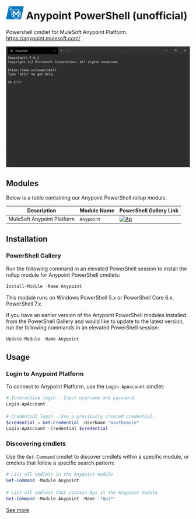 # ![ApIcon] Anypoint PowerShell (unofficial)
Powershell cmdlet for MuleSoft Anypoint Platform.  
https://anypoint.mulesoft.com/

![ExampleGif]

## Modules
Below is a table containing our Anypoint PowerShell rollup module.

Description                 | Module Name  | PowerShell Gallery Link
--------------------------- | ------------ | -----------------------
MuleSoft Anypoint Platform  | `Anypoint`   | [![Ap]][ApGallery]


## Installation

### PowerShell Gallery
Run the following command in an elevated PowerShell session to install the rollup module for Anypoint PowerShell cmdlets:

```powershell
Install-Module -Name Anypoint
```

This module runs on Windows PowerShell 5.x or PowerShell Core 6.x, PowerShell 7.x.

If you have an earlier version of the Anypoint PowerShell modules installed from the PowerShell Gallery and would like to update to the latest version, run the following commands in an elevated PowerShell session:

```powershell
Update-Module -Name Anypoint
```

## Usage

### Login to Anypoint Platform
To connect to Anypoint Platform, use the `Login-ApAccount` cmdlet:

```powershell
# Interactive login - Input username and password.
Login-ApAccount

# Credential login - Use a previously created credential.
$credential = Get-Credential -UserName "maxthemule"
Login-ApAccount -Credential $credential
```

### Discovering cmdlets
Use the `Get-Command` cmdlet to discover cmdlets within a specific module, or cmdlets that follow a specific search pattern:

```powershell
# List all cmdlets in the Anypoint module
Get-Command -Module Anypoint

# List all cmdlets that contain Api in the Anypoint module
Get-Command -Module Anypoint -Name '*Api*'
```

[See more](./docs)



<!-- References -->
[ApIcon]: docs/icon_48.png
[ExampleGif]: docs/example.gif
[Ap]: https://img.shields.io/powershellgallery/v/Anypoint.svg?style=flat&label=Anypoint&color=blue
[ApGallery]: https://www.powershellgallery.com/packages/Anypoint/